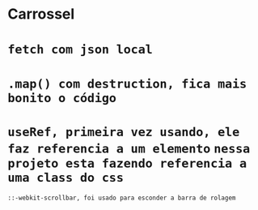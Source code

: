 # Carrossel

`fetch com json local`
==============================
`.map() com destruction, fica mais bonito o código`
==============================
`useRef, primeira vez usando, ele faz referencia a um elemento`
`nessa projeto esta fazendo referencia a uma class do css`
==============================
`::-webkit-scrollbar, foi usado para esconder a barra de rolagem`